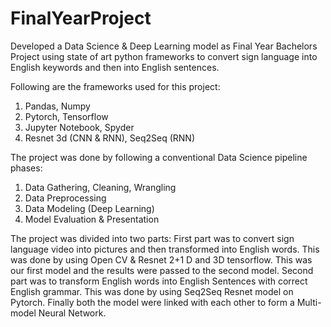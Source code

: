 # FinalYearProject
Developed a Data Science & Deep Learning model as Final Year Bachelors Project using state of art python frameworks to convert sign language into English keywords and then into English sentences.

Following are the frameworks used for this project:
1. Pandas, Numpy
2. Pytorch, Tensorflow
3. Jupyter Notebook, Spyder
4. Resnet 3d (CNN & RNN), Seq2Seq (RNN)

The project was done by following a conventional Data Science pipeline phases:
1. Data Gathering, Cleaning, Wrangling
2. Data Preprocessing
3. Data Modeling (Deep Learning)
4. Model Evaluation & Presentation

The project was divided into two parts:
First part was to convert sign language video into pictures and then transformed into English words. This was done by using Open CV & Resnet 2+1 D and 3D tensorflow. This was our first model and the results were passed to the second model.
Second part was to transform English words into English Sentences with correct English grammar. This was done by using Seq2Seq Resnet model on Pytorch.
Finally both the model were linked with each other to form a Multi-model Neural Network.
